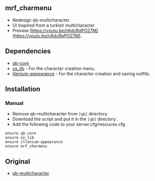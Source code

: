 ## mrf_charmenu
* Redesign qb-multicharacter.
* UI Inspired from a turkish multicharacter
* Preview [https://youtu.be/n6dcRqPO27M](https://youtu.be/n6dcRqPO27M).

## Dependencies
- [qb-core](https://github.com/qbcore-framework/qb-core)
- [ox_lib](https://github.com/overextended/ox_lib) - For the character creation menu.
- [illenium-appearance](https://github.com/iLLeniumStudios/illenium-appearance) - For the character creation and saving outfits.

## Installation
### Manual
- Remove qb-multicharacter from `[qb]` directory.
- Download the script and put it in the `[qb]` directory.
- Add the following code to your server.cfg/resouces.cfg
```
ensure qb-core
ensure ox_lib
ensure illenium-appearance
ensure mrf_charmenu
```

## Original
- [qb-multicharacter](https://github.com/qbcore-framework/qb-multicharacter)
